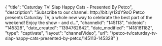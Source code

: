 {
    "title": "Caturday TV: Slap Happy Cats - Presented By Petco",
    "description": "Subscribe to our channel: http:\/\/bit.ly\/12dY9oO Petco presents Caturday TV, a whole new way to celebrate the best part of the weekend! Enjoy the show - and d...",
    "channelid": "145113",
    "videoid": "145328",
    "date_created": "1394762642",
    "date_modified": "1418181182",
    "type": "captivate",
    "layout": "channelVideo",
    "url": "\/petco-tv\/caturday-tv-slap-happy-cats-presented-by-petco\/145113-145328"
}
